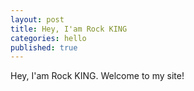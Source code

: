 ```yaml
---
layout: post
title: Hey, I'am Rock KING
categories: hello
published: true
---
```


  
Hey, I'am Rock KING. Welcome to my site!